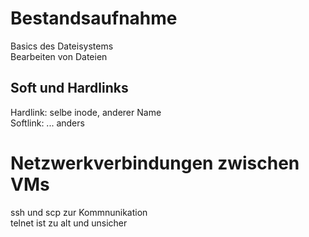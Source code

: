 # Bestandsaufnahme
Basics des Dateisystems  
Bearbeiten von Dateien  

## Soft und Hardlinks
Hardlink: selbe inode, anderer Name  
Softlink: ... anders  

# Netzwerkverbindungen zwischen VMs
ssh und scp zur Kommnunikation  
telnet ist zu alt und unsicher  
